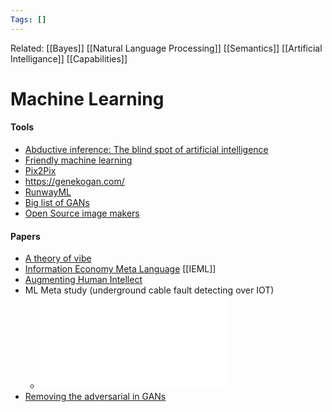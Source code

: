 ```yaml
---
Tags: []
---
```


Related: [[Bayes]] [[Natural Language Processing]] [[Semantics]] [[Artificial Intelligance]] [[Capabilities]]

# Machine Learning

#### Tools
- [Abductive inference: The blind spot of artificial intelligence](https://bdtechtalks-com.cdn.ampproject.org/v/s/bdtechtalks.com/2021/09/20/myth-of-artificial-intelligence-erik-larson/amp/?amp_gsa=1&amp_js_v=a6&usqp=mq331AQIKAGwASCAAgM%3D#amp_tf=From%20%251%24s&aoh=16322261600513&csi=0&referrer=https%3A%2F%2Fwww.google.com&ampshare=https%3A%2F%2Fbdtechtalks.com%2F2021%2F09%2F20%2Fmyth-of-artificial-intelligence-erik-larson%2F)
- [Friendly machine learning](https://ml5js.org/)
- [Pix2Pix](https://affinelayer.com/pixsrv/index.html)
- https://genekogan.com/
- [RunwayML](https://runwayml.com/)
- [Big list of GANs](https://np.reddit.com/r/MachineLearning/comments/ldc6oc/p_list_of_sitesprogramsprojects_that_use_openais/)
- [Open Source image makers](https://analyticsindiamag.com/in-the-world-of-dall-e-2-and-midjourey-enters-open-source-disco-diffusion/)

#### Papers
- [A theory of vibe](https://www.glass-bead.org/article/a-theory-of-vibe/?lang=enview)
- [Information Economy Meta Language](https://pierrelevyblog.com/my-research-in-a-nutshell/) [[IEML]]
- [Augmenting Human Intellect](https://www.dougengelbart.org/content/view/138/)
- ML Meta study (underground cable fault detecting over IOT)
  - ![](assets/1626444319_42.pdf)
- [Removing the adversarial in GANs](https://towardsdatascience.com/removing-the-adversarial-in-generative-adversarial-networks-5ba4110d0b8c)
